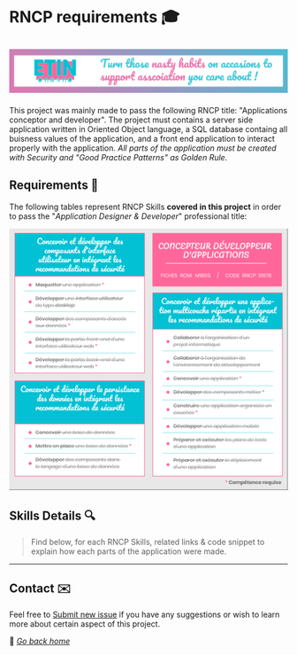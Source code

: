 # RNCP requirements 🎓

## ![alt text](../src/img/banner.png "eTin wiki banner")

This project was mainly made to pass the following RNCP title: "Applications conceptor and developer". The project must contains a server side application written in Oriented Object language, a SQL database containg all buisness values of the application, and a front end application to interact properly with the application. *All parts of the application must be created with Security and "Good Practice Patterns" as Golden Rule.*

## Requirements 📖

The following tables represent RNCP Skills **covered in this project** in order to pass the "*Application Designer & Developer*" professional title:

![alt text](../src/img/references-rncp.png "RNCP  requirements")

## Skills Details 🔍

> Find below, for each RNCP Skills, related links & code snippet to explain how each parts of the application were made.

***

## Contact ✉️

Feel free to [Submit new issue](https://github.com/louiiuol/swear-tin/issues) if you have any suggestions or wish to learn more about certain aspect of this project.

🏡 *[Go back home](../README.md)*

